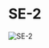 # SE-2
![SE-2](https://user-images.githubusercontent.com/49976559/181470085-19b8dc43-f41a-4879-960b-3b1f9fc2be31.jpeg)
